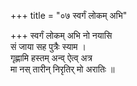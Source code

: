 +++
title = "०७ स्वर्गं लोकम् अभि"

+++
स्वर्गं लोकम् अभि नो नयासि  
सं जाया सह पुत्रैः स्याम ।  
गृह्णामि हस्तम् अन्व् ऐत्व् अत्र  
मा नस् तारीन् निरृतिर् मो अरातिः ॥